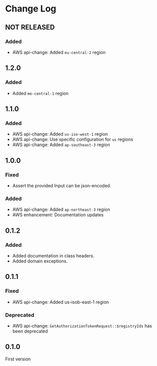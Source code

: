 # Change Log

## NOT RELEASED

### Added

- AWS api-change: Added `eu-central-2` region

## 1.2.0

### Added

- Added `me-central-1` region

## 1.1.0

### Added

- AWS api-change: Added `us-iso-west-1` region
- AWS api-change: Use specific configuration for `us` regions
- AWS api-change: Added `ap-southeast-3` region

## 1.0.0

### Fixed

- Assert the provided Input can be json-encoded.

### Added

- AWS api-change: Added `ap-northeast-3` region
- AWS enhancement: Documentation updates

## 0.1.2

### Added

- Added documentation in class headers.
- Added domain exceptions.

## 0.1.1

### Fixed

- AWS api-change: Added us-isob-east-1 region

### Deprecated

- AWS api-change: `GetAuthorizationTokenRequest::$registryIds` has been deprecated

## 0.1.0

First version
